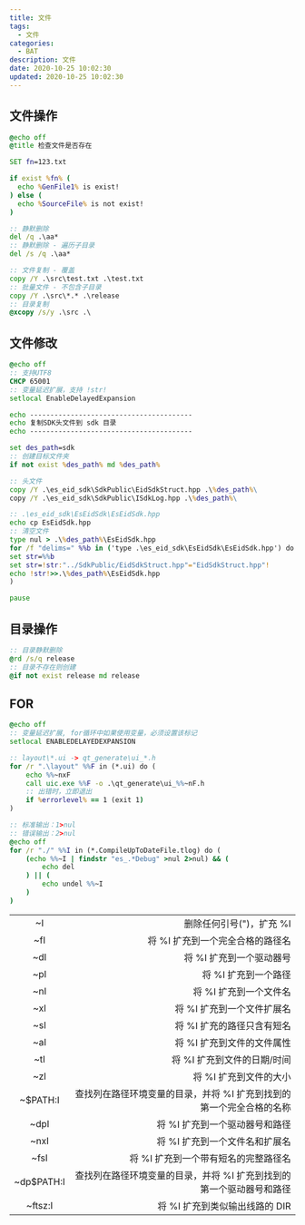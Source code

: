 ```yaml
---
title: 文件
tags:
  - 文件
categories:
  - BAT
description: 文件
date: 2020-10-25 10:02:30
updated: 2020-10-25 10:02:30
---
```


## 文件操作

```bat
@echo off
@title 检查文件是否存在

SET fn=123.txt

if exist %fn% (
  echo %GenFile1% is exist!
) else (
  echo %SourceFile% is not exist!
)

:: 静默删除
del /q .\aa*
:: 静默删除 - 遍历子目录
del /s /q .\aa*

:: 文件复制 - 覆盖
copy /Y .\src\test.txt .\test.txt
:: 批量文件 - 不包含子目录
copy /Y .\src\*.* .\release
:: 目录复制
@xcopy /s/y .\src .\
```

## 文件修改
```bat
@echo off
:: 支持UTF8
CHCP 65001
:: 变量延迟扩展，支持 !str!
setlocal EnableDelayedExpansion

echo ----------------------------------------
echo 复制SDK头文件到 sdk 目录
echo ----------------------------------------

set des_path=sdk
:: 创建目标文件夹
if not exist %des_path% md %des_path%

:: 头文件
copy /Y .\es_eid_sdk\SdkPublic\EidSdkStruct.hpp .\%des_path%\
copy /Y .\es_eid_sdk\SdkPublic\ISdkLog.hpp .\%des_path%\

:: .\es_eid_sdk\EsEidSdk\EsEidSdk.hpp
echo cp EsEidSdk.hpp
:: 清空文件
type nul > .\%des_path%\EsEidSdk.hpp
for /f "delims=" %%b in ('type .\es_eid_sdk\EsEidSdk\EsEidSdk.hpp') do (
set str=%%b
set str=!str:"../SdkPublic/EidSdkStruct.hpp"="EidSdkStruct.hpp"!
echo !str!>>.\%des_path%\EsEidSdk.hpp
)

pause

```

## 目录操作
```bat
:: 目录静默删除
@rd /s/q release
:: 目录不存在则创建
@if not exist release md release
```

## FOR

```bat
@echo off
:: 变量延迟扩展, for循环中如果使用变量，必须设置该标记
setlocal ENABLEDELAYEDEXPANSION

:: layout\*.ui -> qt_generate\ui_*.h
for /r ".\layout" %%F in (*.ui) do (
    echo %%~nxF
    call uic.exe %%F -o .\qt_generate\ui_%%~nF.h
    :: 出错时，立即退出
    if %errorlevel% == 1 (exit 1)
)
```

```bat
:: 标准输出：1>nul
:: 错误输出：2>nul
@echo off
for /r "./" %%I in (*.CompileUpToDateFile.tlog) do (
    (echo %%~I | findstr "es_.*Debug" >nul 2>nul) && (
        echo del
    ) || (
        echo undel %%~I
    )
)
```

|||
| :------: | ----: |
| ~I |      删除任何引号(")，扩充 %I |
| ~fI |     将 %I 扩充到一个完全合格的路径名 |
| ~dI |     将 %I 扩充到一个驱动器号 |
| ~pI |     将 %I 扩充到一个路径 |
| ~nI |     将 %I 扩充到一个文件名 |
| ~xI |     将 %I 扩充到一个文件扩展名 |
| ~sI |     将 %I 扩充的路径只含有短名 |
| ~aI |     将 %I 扩充到文件的文件属性 |
| ~tI |     将 %I 扩充到文件的日期/时间 |
| ~zI |     将 %I 扩充到文件的大小 |
| ~$PATH:I |查找列在路径环境变量的目录，并将 %I 扩充到找到的第一个完全合格的名称      |
| ~dpI |    将 %I 扩充到一个驱动器号和路径  |
| ~nxI |    将 %I 扩充到一个文件名和扩展名  |
| ~fsI |    将 %I 扩充到一个带有短名的完整路径名  |
| ~dp$PATH:I |查找列在路径环境变量的目录，并将 %I 扩充到找到的第一个驱动器号和路径      |
| ~ftsz:I | 将 %I 扩充到类似输出线路的 DIR     |
